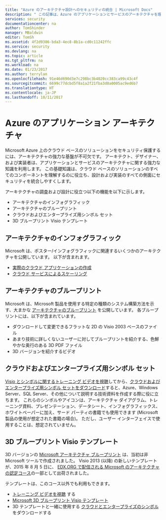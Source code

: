```yaml
---
title: "Azure のアーキテクチャ設計へのセキュリティの統合 | Microsoft Docs"
description: " この記事は、Azure のアプリケーションとサービスのアーキテクチャを理解するのに役立ち、設計および実装にセキュリティを統合しやすくします。 "
services: security
documentationcenter: na
author: TomShinder
manager: MBaldwin
editor: TomSh
ms.assetid: 4f2d9386-bda3-4ec8-8b1a-cd0c11242ffc
ms.service: security
ms.devlang: na
ms.topic: article
ms.tgt_pltfrm: na
ms.workload: na
ms.date: 01/23/2017
ms.author: terrylan
ms.openlocfilehash: 91e46d690d3e7c298bc3b4020cc383ca99c43c4f
ms.sourcegitcommit: 6699c77dcbd5f8a1a2f21fba3d0a0005ac9ed6b7
ms.translationtype: HT
ms.contentlocale: ja-JP
ms.lasthandoff: 10/11/2017
---
```

# <a name="application-architecture-on-azure"></a>Azure のアプリケーション アーキテクチャ
Microsoft Azure 上のクラウド ベースのソリューションをセキュリティ保護するには、アーキテクチャの強力な基盤が不可欠です。 アーキテクト、デザイナー、および実装者は、アプリケーションとサービスのアーキテクチャに関する強力な知識を利用します。 この基礎知識は、クラウド ベースのソリューションのすべてのコンポーネントを理解するのに役立ち、設計および実装のすべての側面にセキュリティを統合しやすくします。

アーキテクチャの調査および設計に役立つ以下の機能を以下に示します。

* アーキテクチャのインフォグラフィック
* アーキテクチャのブループリント
* クラウドおよびエンタープライズ用シンボル セット
* 3D ブループリント Visio テンプレート

## <a name="architectural-infographics"></a>アーキテクチャのインフォグラフィック
Microsoft は、ポスター/インフォグラフィックに関連するいくつかのアーキテクチャを公開しています。 以下が含まれます。

* [実際のクラウド アプリケーションの作成](https://azure.microsoft.com/documentation/infographics/building-real-world-cloud-apps/)
* [クラウド サービスによるスケーリング](https://azure.microsoft.com/documentation/infographics/cloud-services/)

## <a name="architectural-blueprints"></a>アーキテクチャのブループリント
Microsoft は、Microsoft 製品を使用する特定の種類のシステム構築方法を示す、大まかな [アーキテクチャのブループリント](http://aka.ms/azblueprints) を公開しています。
各ブループリントには、以下が含まれています。

* ダウンロードして変更できるフラットな 2D の Visio 2003 ベースのファイル
* あまり技術に詳しくないユーザーに対してブループリントを紹介する、色鮮やかな奥行のある 3D PDF ファイル
* 3D バージョンを紹介するビデオ

## <a name="cloud-and-enterprise-symbol-set"></a>クラウドおよびエンタープライズ用シンボル セット
[Visio とシンボルに関するトレーニング ビデオを視聴](http://aka.ms/CnESymbolsVideo)してから、[クラウドおよびエンタープライズ用シンボル セットをダウンロード](http://aka.ms/CnESymbols)すると、Azure、Windows Server、SQL Server、その他について説明する技術資料を作成する際に役に立ちます。 これらのシンボルやアイコンは、アーキテクチャ ダイアグラム、トレーニング資料、プレゼンテーション、データシート、インフォグラフィックス、ホワイトペーパーに加え、サード パーティの書籍でも使用できます (Microsoft 製品の使用が想定された書籍の場合)。 ただし、ユーザー インターフェイスで使用することは、想定されていません。

## <a name="3d-blueprint-visio-template"></a>3D ブループリント Visio テンプレート
3D バージョンの [Microsoft アーキテクチャ ブループリント](http://aka.ms/azblueprints) は、当初は非 Microsoft ツールで作成されました。 Visio 2013 (以降) の新しいテンプレートが、2015 年 8 月 5 日に、 [EDX.ORG で配信される Microsoft のアーキテクチャの認定コース](https://docs.microsoft.com/azure/architecture/#microsoft-architecture-certification-course)の一部として出荷されました。

テンプレートは、このコース以外でも利用もできます。

* [トレーニング ビデオを視聴](http://aka.ms/3dBlueprintTemplateVideo) する
* [Microsoft 3D ブループリント Visio テンプレート](http://aka.ms/3DBlueprintTemplate)
* 3D テンプレートと一緒に使用する [クラウドとエンタープライズのシンボル](https://docs.microsoft.com/azure/architecture/#drawing-symbol-and-icon-sets) をダウンロードする
